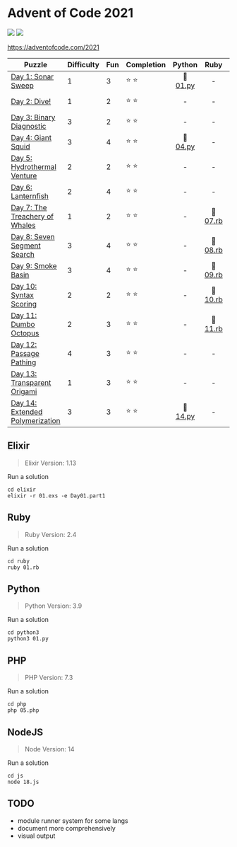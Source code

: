 # Advent of Code 2021

![](https://img.shields.io/badge/days%20completed-13-red) ![](https://img.shields.io/badge/stars%20⭐-26-yellow)

https://adventofcode.com/2021

| Puzzle | Difficulty | Fun | Completion | Python | Ruby | Elixir | PHP | JS | other |
|--------|------------|-----|------------|:------:|:----:|:------:|:---:|:--:|:-----:|
| [Day 1: Sonar Sweep](https://adventofcode.com/2021/day/1) | 1 | 3 | :star: :star: | :snake: [01.py](python3/01.py) | - | :heart_decoration: [01.exs](elixir/01.exs) | - | - | - |
| [Day 2: Dive!](https://adventofcode.com/2021/day/2)  | 1 | 2 | :star: :star: | - | - | :heart_decoration: [02.exs](elixir/02.exs) | - | - | - |
| [Day 3: Binary Diagnostic](https://adventofcode.com/2021/day/3)  | 3 | 2 | :star: :star: | - | - | :heart_decoration: [03.exs](elixir/03.exs) | - | - | - |
| [Day 4: Giant Squid](https://adventofcode.com/2021/day/4)  | 3 | 4 | :star: :star: | :snake: [04.py](python3/04.py) | - | - | - | - | - |
| [Day 5: Hydrothermal Venture](https://adventofcode.com/2021/day/5)  | 2 | 2 | :star: :star: | - | - | :heart_decoration: [05.exs](elixir/05.exs) | :elephant: [05.php](php/05.php) | - | - |
| [Day 6: Lanternfish](https://adventofcode.com/2021/day/6)  | 2 | 4 | :star: :star: | - | - | :heart_decoration: [06.exs](elixir/06.exs) | - | - | - |
| [Day 7: The Treachery of Whales](https://adventofcode.com/2021/day/7)  | 1 | 2 | :star: :star: | - | :rotating_light: [07.rb](ruby/07.rb) | :heart_decoration: [07.exs](elixir/07.exs) | - | - | - |
| [Day 8: Seven Segment Search](https://adventofcode.com/2021/day/8)  | 3 | 4 | :star: :star: | - | :rotating_light: [08.rb](ruby/08.rb) | - | - | - | - |
| [Day 9: Smoke Basin](https://adventofcode.com/2021/day/9)  | 3 | 4 | :star: :star: | - | :rotating_light: [09.rb](ruby/09.rb) | - | - | - | - |
| [Day 10: Syntax Scoring](https://adventofcode.com/2021/day/10)  | 2 | 2 | :star: :star: | - | :rotating_light: [10.rb](ruby/10.rb) | :heart_decoration: [10.exs](elixir/10.exs) | - | - | - |
| [Day 11: Dumbo Octopus](https://adventofcode.com/2021/day/11)  | 2 | 3 | :star: :star: | - | :rotating_light: [11.rb](ruby/11.rb) | - | - | - | - |
| [Day 12: Passage Pathing](https://adventofcode.com/2021/day/12)  | 4 | 3 | :star: :star: | - | - | :heart_decoration: [12.exs](elixir/12.exs) | - | - | - |
| [Day 13: Transparent Origami](https://adventofcode.com/2021/day/13)  | 1 | 3 | :star: :star: | - | - | - | :elephant: [13.php](php/13.php) | :jack_o_lantern: [13.js](js/13.js) | - |
| [Day 14: Extended Polymerization](https://adventofcode.com/2021/day/13)  | 3 | 3 | :star: :star: | :snake: [14.py](python3/14.py) | - | - | - | - | - |

## Elixir

> Elixir Version: 1.13

Run a solution

```
cd elixir
elixir -r 01.exs -e Day01.part1
```

## Ruby

> Ruby Version: 2.4

Run a solution

```
cd ruby
ruby 01.rb
```

## Python

> Python Version: 3.9

Run a solution

```
cd python3
python3 01.py
```

## PHP

> PHP Version: 7.3

Run a solution

```
cd php
php 05.php
```
## NodeJS

> Node Version: 14

Run a solution

```
cd js
node 18.js
```

## TODO

- module runner system for some langs
- document more comprehensively
- visual output
